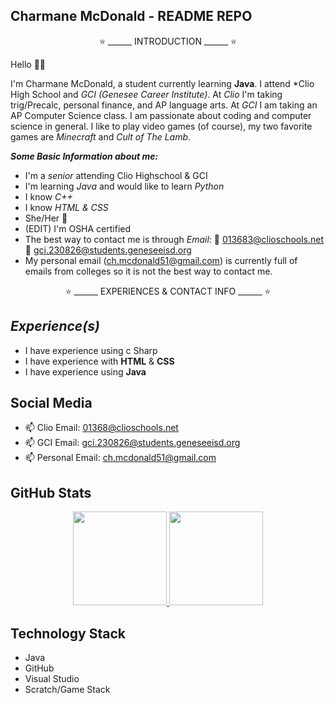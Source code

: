 ## Charmane McDonald - README REPO

<p align='center'> 
⭐ ______ INTRODUCTION ______ ⭐
</p> 

Hello 👋😃

I'm Charmane McDonald, a student currently learning __Java__. I attend *Clio High School and *GCI (Genesee Career Institute)*. 
At *Clio* I'm taking trig/Precalc, personal finance, and AP language arts. At *GCI* I am taking an AP Computer Science class. I am passionate about 
coding and computer science in general. I like to play video games (of course), my two favorite games are *Minecraft* and *Cult of The Lamb*. 

__*Some Basic Information about me:*__

- I'm a *senior* attending Clio Highschool & GCI
- I'm learning *Java* and would like to learn *Python*
- I know *C++*
- I know *HTML & CSS*
- She/Her 💖
- (EDIT) I'm OSHA certified 
- The best way to contact me is through *Email*:
                                       🖤 013683@clioschools.net
                                       🖤 gci.230826@students.geneseeisd.org
- My personal email (ch.mcdonald51@gmail.com) is currently full of emails from colleges so it is not the best way to contact me.

<p align='center'> 
⭐ ______ EXPERIENCES & CONTACT INFO ______ ⭐
</p> 

__*Experience(s)*__
 -
 - I have experience using c Sharp
 - I have experience with __HTML__ & __CSS__
 - I have experience using __Java__

## Social Media

<p align='center'> 

   - 📫 Clio Email: <a href='mailto:01368@clioschools.net'>01368@clioschools.net</a> 
   - 📫 GCI Email: <a href='mailto:gci.230826@students.geneseeisd.org'>gci.230826@students.geneseeisd.org</a>
   - 📫 Personal Email: <a href='mailto:ch.mcdonald51@gmail.com'>ch.mcdonald51@gmail.com</a>

</p> 

## GitHub Stats
<p align='center'> 
   <a href="https://github-readme-stats.vercel.app/api?username=yourusername&show_icons=true&count_private=true"> 
       <img height=150 src="https://github-readme-stats.vercel.app/api?username=05charmane&show_icons=true&count_private=true"/> 
   </a> 
   <a href="https://github.com/05charmane/github-readme-stats"> 
       <img height=150 src="https://github-readme-stats.vercel.app/api/top-langs/?username=05charmane&layout=compact"/> 
   </a> 
</p> 

## Technology Stack 

- Java
- GitHub
- Visual Studio
- Scratch/Game Stack

<!--
**05charmane/05charmane** is a ✨ _special_ ✨ repository because its `README.md` (this file) appears on your GitHub profile.
-->
